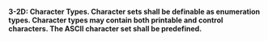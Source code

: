 **3-2D: Character Types.  Character sets shall be definable as enumeration types. Character types may contain both printable and control characters. The ASCII character set shall be predefined.**
